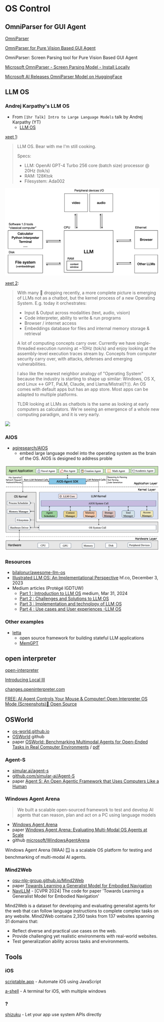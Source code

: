 # OS Control

## OmniParser for GUI Agent

[OmniParser](https://github.com/microsoft/OmniParser)

[OmniParser for Pure Vision Based GUI Agent](https://microsoft.github.io/OmniParser/)

OmniParser: Screen Parsing tool for Pure Vision Based GUI Agent

[Microsoft OmniParser - Screen Parsing Model - Install Locally](https://www.youtube.com/watch?v=STXUR20P7r8)

[Microsoft AI Releases OmniParser Model on HuggingFace](https://www.youtube.com/watch?v=UHLy7vIdOUU)

## LLM OS

### Andrej Karpathy's LLM OS

- From `[1hr Talk] Intro to Large Language Models` talk by Andrej Karpathy (YT)
    - [LLM OS](https://www.youtube.com/watch?v=zjkBMFhNj_g&t=2535s)

[xeet 1](https://x.com/karpathy/status/1723140519554105733?lang=en):

> LLM OS. Bear with me I'm still cooking.
> 
> Specs:
> - LLM: OpenAI GPT-4 Turbo 256 core (batch size) processor @ 20Hz (tok/s)
> - RAM: 128Ktok
> - Filesystem: Ada002

![](../../assets/llmos.png)

[xeet 2](https://x.com/karpathy/status/1707437820045062561?lang=en):

> With many 🧩 dropping recently, a more complete picture is emerging of LLMs not as a chatbot, but the kernel process of a new Operating System. E.g. today it orchestrates:
>
> - Input & Output across modalities (text, audio, vision)
> - Code interpreter, ability to write & run programs
> - Browser / internet access
> - Embeddings database for files and internal memory storage & retrieval
>
> A lot of computing concepts carry over. Currently we have single-threaded execution running at ~10Hz (tok/s) and enjoy looking at the assembly-level execution traces stream by. Concepts from computer security carry over, with attacks, defenses and emerging vulnerabilities.
>
> I also like the nearest neighbor analogy of "Operating System" because the industry is starting to shape up similar:
Windows, OS X, and Linux <-> GPT, PaLM, Claude, and Llama/Mistral(?:)).
An OS comes with default apps but has an app store.
Most apps can be adapted to multiple platforms.
>
> TLDR looking at LLMs as chatbots is the same as looking at early computers as calculators. We're seeing an emergence of a whole new computing paradigm, and it is very early.

![](https://pbs.twimg.com/media/F7IIdBFacAAxUJn?format=jpg&name=large)

### AIOS

- [agiresearch/AIOS](https://github.com/agiresearch/AIOS)
    - embed large language model into the operating system as the brain of the OS. AIOS is designed to address proble

![](../../assets/AIOS-Architecture.webp)


### Resources

- [bilalonur/awesome-llm-os](https://github.com/bilalonur/awesome-llm-os)
- [Illustrated LLM OS: An Implementational Perspective](https://huggingface.co/blog/shivance/illustrated-llm-os) hf.co, December 3, 2023
- Medium articles (Protégé IGDTUW)
    - [Part 1 : Introduction to LLM OS](https://medium.com/@protegeigdtuw/part-1-introduction-to-llm-os-1cfec39689f7) medium, Mar 31, 2024
    - [Part 2 : Challenges and Solutions to LLM OS](https://medium.com/@protegeigdtuw/part-2-challenges-and-solutions-to-llm-os-1cc0fec2ac57)
    - [Part 3 : Implementation and technology of LLM OS](https://medium.com/@protegeigdtuw/part3-implementation-and-technology-of-llm-os-a3d296a2ab73)
    - [Part 4 : Use cases and User experiences -LLM OS](https://medium.com/@protegeigdtuw/part-4-use-cases-and-user-experiences-llm-os-71f6d0763773)

### Other examples

- [letta](https://www.letta.com/)
    - open source framework for building stateful LLM applications
    - [MemGPT](https://github.com/cpacker/MemGPT)

## open interpreter

[open-interpreter](https://github.com/OpenInterpreter/open-interpreter)

[Introducing Local III](https://changes.openinterpreter.com/log/local-iii)

[changes.openinterpreter.com](https://changes.openinterpreter.com/)


[FREE: AI Agent Controls Your Mouse & Computer! Open Interpreter OS Mode (Screenshots)🤖 Open Source](https://www.youtube.com/watch?v=DBhdccyVqUs)

## OSWorld

- [os-world.github.io](https://os-world.github.io/)
- [OSWorld](https://github.com/xlang-ai/OSWorld) github
- paper [OSWorld: Benchmarking Multimodal Agents for Open-Ended Tasks in Real Computer Environments](https://arxiv.org/abs/2404.07972) / [pdf](https://arxiv.org/pdf/2404.07972)

### Agent-S

- [simular.ai/agent-s](https://www.simular.ai/agent-s)
- [github.com/simular-ai/Agent-S](https://github.com/simular-ai/Agent-S)
- paper [Agent S: An Open Agentic Framework that Uses Computers Like a Human](https://arxiv.org/abs/2410.08164)

### Windows Agent Arena

> We built a scalable open-sourced framework to test and develop AI agents that can reason, plan and act on a PC using language models

- [Windows Agent Arena](https://microsoft.github.io/WindowsAgentArena/)
- paper [Windows Agent Arena: Evaluating Multi-Modal OS Agents at Scale](https://arxiv.org/abs/2409.08264)
- github [microsoft/WindowsAgentArena](https://github.com/microsoft/WindowsAgentArena)

Windows Agent Arena (WAA) 🪟 is a scalable OS platform for testing and benchmarking of multi-modal AI agents.

### Mind2Web

- [osu-nlp-group.github.io/Mind2Web](https://osu-nlp-group.github.io/Mind2Web/)
- paper [Towards Learning a Generalist Model for Embodied Navigation](https://arxiv.org/abs/2312.02010)
- [NaviLLM](https://github.com/zd11024/NaviLLM) - [CVPR 2024] The code for paper 'Towards Learning a Generalist Model for Embodied Navigation'


Mind2Web is a dataset for developing and evaluating generalist agents for the web that can follow language instructions to complete complex tasks on any website. Mind2Web contains 2,350 tasks from 137 websites spanning 31 domains that:
- Reflect diverse and practical use cases on the web.
- Provide challenging yet realistic environments with real-world websites.
- Test generalization ability across tasks and environments.

## Tools

### iOS

[scriptable.app](https://scriptable.app/) - Automate iOS using JavaScript

[a-shell](https://github.com/holzschu/a-shell) - A terminal for iOS, with multiple windows

### ?

[shizuku](https://shizuku.rikka.app/) - Let your app use system APIs directly